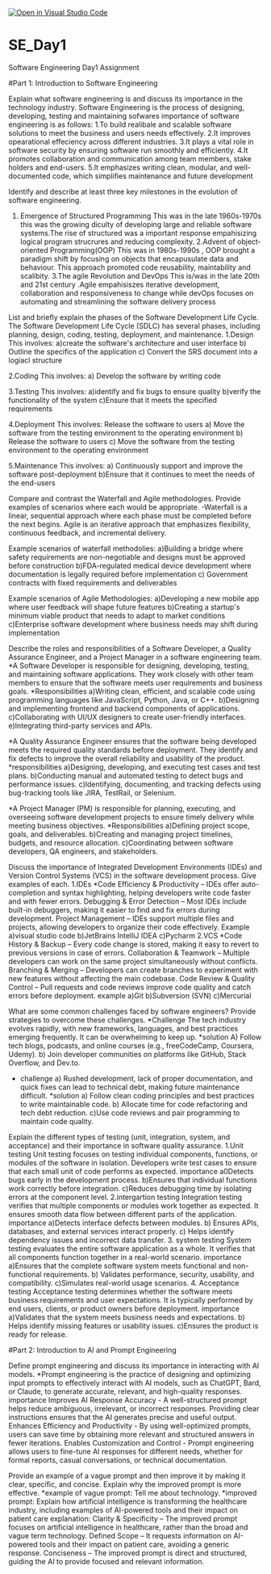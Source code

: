 [![Open in Visual Studio Code](https://classroom.github.com/assets/open-in-vscode-2e0aaae1b6195c2367325f4f02e2d04e9abb55f0b24a779b69b11b9e10269abc.svg)](https://classroom.github.com/online_ide?assignment_repo_id=18456026&assignment_repo_type=AssignmentRepo)
# SE_Day1
Software Engineering Day1 Assignment

#Part 1: Introduction to Software Engineering

Explain what software engineering is and discuss its importance in the technology industry.
Software Engineering is the process of designing, developing, testing and maintaining sofwares
importance of software engineering is as follows:
1.To build realibale and scalable software solutions to meet the business and users needs effectively.
2.It improves  opearational effeciency across different industries.
3.It plays a vital role in software security by ensuring software run smoothly and efficiently.
4.It promotes collaboration and communication among team members, stake holders and end-users.
5.It emphasizes writing clean, modular, and well-documented code, which simplifies maintenance and future development


Identify and describe at least three key milestones in the evolution of software engineering.
1. Emergence of Structured Programming
   This was in the late 1960s-1970s this was the growing diculty of developing large and reliable software systems.The rise of structured was a important response empahisizing logical       program strucrures and reducing complexity.
2.Advent of object-oriented Programming(OOP)
   This was in 1980s-1990s , OOP brought a paradigm shift by focusing on objects that encapusulate data and behaviour. This approach promoted code reusability, maintability and scalibity.
3.The agile Revolution and DevOps
This is/was in the late 20th and 21st century .Agile empahisiszes iterative development, collaboration and responsiveness to change while devOps focuses on automating and streamlining the software delivery process
   

List and briefly explain the phases of the Software Development Life Cycle.
The Software Development Life Cycle (SDLC) has several phases, including planning, design, coding, testing, deployment, and maintenance. 
  1.Design 
    This involves:
    a)create the software's architecture and user interface
    b) Outline the specifics of the application 
   c) Convert the SRS document into a logiacl structure

2.Coding 
  This involves:
   a) Develop the software by writing code

3.Testing 
This involves:
      a)identify and fix bugs to ensure quality
      b)verify the functionality of the system
      c)Ensure that it meets the specified requirements 

4.Deployment 
This involves:
    Release the software to users
   a) Move the software from the testing environment to the operating environment
   b) Release the software to users
   c) Move the software from the testing environment to the operating environment 

5.Maintenance
This involves:
   a) Continuously support and improve the software post-deployment
    b)Ensure that it continues to meet the needs of the end-users 

    
Compare and contrast the Waterfall and Agile methodologies. Provide examples of scenarios where each would be appropriate.
-Waterfall is a linear, sequential approach where each phase must be completed before the next begins. Agile is an iterative approach that emphasizes flexibility, continuous feedback, and incremental delivery.

Example scenarios of waterfall methodolies:
  a)Building a bridge where safety requirements are non-negotiable and designs must be approved before construction
  b)FDA-regulated medical device development where documentation is legally required before implementation
  c) Government contracts with fixed requirements and deliverables

  Example scenarios of Agile Methodologies:
    a)Developing a new mobile app where user feedback will shape future features
    b)Creating a startup's minimum viable product that needs to adapt to market conditions
    c)Enterprise software development where business needs may shift during implementation

Describe the roles and responsibilities of a Software Developer, a Quality Assurance Engineer, and a Project Manager in a software engineering team.
*A Software Developer is responsible for designing, developing, testing, and maintaining software applications. They work closely with other team members to ensure that the software meets user requirements and business goals.
*Responsibilities
a)Writing clean, efficient, and scalable code using programming languages like JavaScript, Python, Java, or C++.
b)Designing and implementing frontend and backend components of applications.
c)Collaborating with UI/UX designers to create user-friendly interfaces.
e)Integrating third-party services and APIs.

*A Quality Assurance Engineer ensures that the software being developed meets the required quality standards before deployment. They identify and fix defects to improve the overall reliability and usability of the product.
*responsibilities
a)Designing, developing, and executing test cases and test plans.
b)Conducting manual and automated testing to detect bugs and performance issues.
c)Identifying, documenting, and tracking defects using bug-tracking tools like JIRA, TestRail, or Selenium.

*A Project Manager (PM) is responsible for planning, executing, and overseeing software development projects to ensure timely delivery while meeting business objectives.
*Responsibilities
a)Defining project scope, goals, and deliverables.
b)Creating and managing project timelines, budgets, and resource allocation.
c)Coordinating between software developers, QA engineers, and stakeholders.


Discuss the importance of Integrated Development Environments (IDEs) and Version Control Systems (VCS) in the software development process. Give examples of each.
1.IDEs
*Code Efficiency & Productivity – IDEs offer auto-completion and syntax highlighting, helping developers write code faster and with fewer errors.
 Debugging & Error Detection – Most IDEs include built-in debuggers, making it easier to find and fix errors during development.
 Project Management – IDEs support multiple files and projects, allowing developers to organize their code effectively.
Example
a)visual studio code
b)JetBrains IntelliJ IDEA
c)Pycharm
2.VCS
 *Code History & Backup – Every code change is stored, making it easy to revert to previous versions in case of errors.
 Collaboration & Teamwork – Multiple developers can work on the same project simultaneously without conflicts.
 Branching & Merging – Developers can create branches to experiment with new features without affecting the main codebase.
 Code Review & Quality Control – Pull requests and code reviews improve code quality and catch errors before deployment.
 example
 a)Git
 b)Subversion (SVN)
 c)Mercurial

What are some common challenges faced by software engineers? Provide strategies to overcome these challenges.
*Challenge
The tech industry evolves rapidly, with new frameworks, languages, and best practices emerging frequently. It can be overwhelming to keep up.
*solution
   A) Follow tech blogs, podcasts, and online courses (e.g., freeCodeCamp, Coursera, Udemy).
   b) Join developer communities on platforms like GitHub, Stack Overflow, and Dev.to.
* challenge
   a) Rushed development, lack of proper documentation, and quick fixes can lead to technical debt, making future maintenance difficult.
 *solution
   a) Follow clean coding principles and best practices to write maintainable code.
   b) Allocate time for code refactoring and tech debt reduction.
   c)Use code reviews and pair programming to maintain code quality.

Explain the different types of testing (unit, integration, system, and acceptance) and their importance in software quality assurance.
1.Unit testing
Unit testing focuses on testing individual components, functions, or modules of the software in isolation. Developers write test cases to ensure that each small unit of code performs as expected.
importance
   a0Detects bugs early in the development process.
    b)Ensures that individual functions work correctly before integration.
    c)Reduces debugging time by isolating errors at the component level.
 2.intergartion testing
 Integration testing verifies that multiple components or modules work together as expected. It ensures smooth data flow between different parts of the application.
 importance
       a)Detects interface defects between modules.
     b) Ensures APIs, databases, and external services interact properly.
      c) Helps identify dependency issues and incorrect data transfer.
3. system testing
 System testing evaluates the entire software application as a whole. It verifies that all components function together in a real-world scenario.
 importance
    a)Ensures that the complete software system meets functional and non-functional requirements.
  b) Validates performance, security, usability, and compatibility.
    c)Simulates real-world usage scenarios.
4. Acceptance testing
 Acceptance testing determines whether the software meets business requirements and user expectations. It is typically performed by end users, clients, or product owners before deployment.
 importance
    a)Validates that the system meets business needs and expectations.
   b) Helps identify missing features or usability issues.
    c)Ensures the product is ready for release.


#Part 2: Introduction to AI and Prompt Engineering


Define prompt engineering and discuss its importance in interacting with AI models.
*Prompt engineering is the practice of designing and optimizing input prompts to effectively interact with AI models, such as ChatGPT, Bard, or Claude, to generate accurate, relevant, and high-quality responses.
importance
   Improves AI Response Accuracy - A well-structured prompt helps reduce ambiguous, irrelevant, or incorrect responses. Providing clear instructions ensures that the AI generates          precise and useful output.
   Enhances Efficiency and Productivity - By using well-optimized prompts, users can save time by obtaining more relevant and structured answers in fewer iterations.
   Enables Customization and Control - Prompt engineering allows users to fine-tune AI responses for different needs, whether for formal reports, casual conversations, or technical          documentation.


Provide an example of a vague prompt and then improve it by making it clear, specific, and concise. Explain why the improved prompt is more effective.
*example of vague prompt: Tell me about technology.
*improved prompt: Explain how artificial intelligence is transforming the healthcare industry, including examples of AI-powered tools and their impact on patient care
explanation:
Clarity & Specificity – The improved prompt focuses on artificial intelligence in healthcare, rather than the broad and vague term technology.
Defined Scope – It requests information on AI-powered tools and their impact on patient care, avoiding a generic response.
Conciseness – The improved prompt is direct and structured, guiding the AI to provide focused and relevant information.
